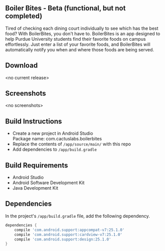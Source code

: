 ## Boiler Bites - Beta (functional, but not completed)

Tired of checking each dining court individually to see which has the best food? With BoilerBites, you don't have to. BoilerBites is an app designed to help Purdue University students find their favorite foods on campus effortlessly. Just enter a list of your favorite foods, and BoilerBites will automatically notify you when and where those foods are being served.

## Download

&lt;no current release&gt;

## Screenshots

&lt;no screenshots&gt;

## Build Instructions

* Create a new project in Android Studio  
  Package name: com.cactuslabs.boilerbites
* Replace the contents of `/app/source/main/` with this repo
* Add dependencies to `/app/build.gradle`

## Build Requirements

* Android Studio
* Android Software Development Kit
* Java Development Kit

## Dependencies

In the project's `/app/build.gradle` file, add the following dependency.
```groovy
dependencies {
    compile 'com.android.support:appcompat-v7:25.1.0'
    compile 'com.android.support:cardview-v7:25.1.0'
    compile 'com.android.support:design:25.1.0'
}
```

